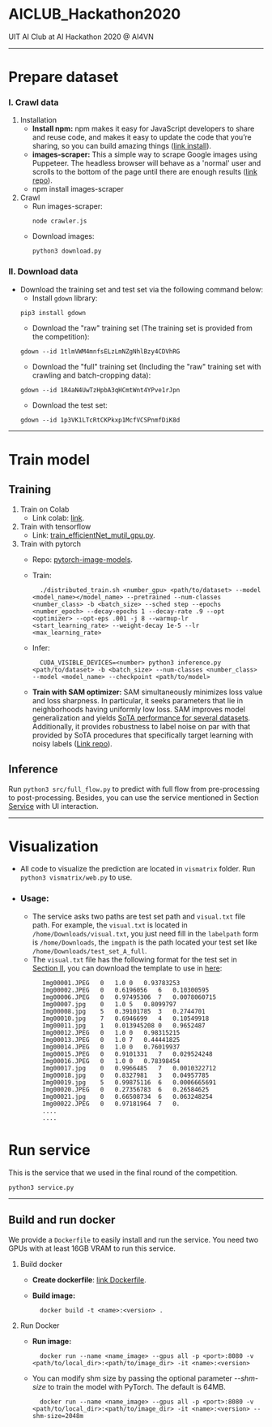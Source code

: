 # AICLUB_Hackathon2020

UIT AI Club at AI Hackathon 2020 @ AI4VN

---

# Prepare dataset
### I. Crawl data
1. Installation
    - **Install npm:** npm makes it easy for JavaScript developers to share and reuse code, and makes it easy to update the code that you’re sharing, so you can build amazing things ([link install](https://www.npmjs.com/get-npm)).  
    - **images-scraper:** This a simple way to scrape Google images using Puppeteer. The headless browser will behave as a 'normal' user and scrolls to the bottom of the page until there are enough results ([link repo](https://github.com/pevers/images-scraper)).  
    - npm install images-scraper  
2. Crawl
    - Run images-scraper:
        ```
        node crawler.js
        ```
    - Download images:
        ```
        python3 download.py
        ```
### II. Download data 
- Download the training set and test set via the following command below:      
  - Install ```gdown``` library:  
  ```
  pip3 install gdown
  ```
  - Download the "raw" training set (The training set is provided from the competition):
  ```
  gdown --id 1tlmVWM4mnfsELzLmNZgNhlBzy4CDVhRG
  ```
  - Download the "full" training set (Including the "raw" training set with crawling and batch-cropping data):
  ```
  gdown --id 1R4aN4UwTzHpbA3qHCmtWnt4YPve1rJpn
  ```
  - Download the test set: 
  ```
  gdown --id 1p3VK1LTcRtCKPkxp1McfVCSPnmfDiK8d
  ```

---
# Train model
## Training
1. Train on Colab
    - Link colab: [link](https://github.com/anhquan075/AI_Hackathon2020/blob/master/src/train_model/train_model.ipynb).  
2. Train with tensorflow
    - Link: [train_efficientNet_mutil_gpu.py](https://github.com/anhquan075/AI_Hackathon2020/blob/master/src/train_model/train_efficientNet_mutil_gpu.py).
3. Train with pytorch
    - Repo: [pytorch-image-models](https://github.com/rwightman/pytorch-image-models).
    - Train:
    
            ./distributed_train.sh <number_gpu> <path/to/dataset> --model <model_name></model_name> --pretrained --num-classes <number_class> -b <batch_size> --sched step --epochs <number_epoch> --decay-epochs 1 --decay-rate .9 --opt <optimizer> --opt-eps .001 -j 8 --warmup-lr <start_learning_rate> --weight-decay 1e-5 --lr <max_learning_rate>
    - Infer:

            CUDA_VISIBLE_DEVICES=<number> python3 inference.py <path/to/dataset> -b <batch_size> --num-classes <number_class> --model <model_name> --checkpoint <path/to/model>
    - **Train with SAM optimizer:** SAM simultaneously minimizes loss value and loss sharpness. In particular, it seeks parameters that lie in neighborhoods having uniformly low loss. SAM improves model generalization and yields [SoTA performance for several datasets](https://arxiv.org/pdf/2010.01412v1.pdf). Additionally, it provides robustness to label noise on par with that provided by SoTA procedures that specifically target learning with noisy labels ([Link repo](https://github.com/davda54/sam)).
## Inference 
Run ```python3 src/full_flow.py``` to predict with full flow from pre-processing to post-processing. Besides, you can use the service mentioned in Section [Service](#run-service) with UI interaction.

---
# Visualization 
- All code to visualize the prediction are located in ```vismatrix``` folder. Run ```python3 vismatrix/web.py``` to use.
- ### Usage:
  - The service asks two paths are test set path and ```visual.txt``` file path. For example, the ```visual.txt``` is located in ```/home/Downloads/visual.txt```, you just need fill in the ```labelpath``` form is ```/home/Downloads```, the ```imgpath``` is the path located your test set like ```/home/Downloads/test_set_A_full```.
  - The ```visual.txt``` file has the following format for the test set in [Section II](#ii-download-data), you can download the template to use in [here](https://drive.google.com/file/d/16HhcDE-hDmHB8jJIsHHCNyxJ9wJt1dRC/view?usp=sharing):
  
  ```
        Img00001.JPEG	0	1.0	0	0.93783253
        Img00002.JPEG	0	0.6196056	6	0.10300595
        Img00006.JPEG	0	0.97495306	7	0.0078060715
        Img00007.jpg	0	1.0	5	0.8099797
        Img00008.jpg	5	0.39101785	3	0.2744701
        Img00010.jpg	7	0.6946699	4	0.10549918
        Img00011.jpg	1	0.013945208	0	0.9652487
        Img00012.JPEG	0	1.0	0	0.98315215
        Img00013.JPEG	0	1.0	7	0.44441825
        Img00014.JPEG	0	1.0	0	0.76019937
        Img00015.JPEG	0	0.9101331	7	0.029524248
        Img00016.JPEG	0	1.0	0	0.78398454
        Img00017.jpg	0	0.9966485	7	0.0010322712
        Img00018.jpg	0	0.8327981	3	0.04957785
        Img00019.jpg	5	0.99875116	6	0.0006665691
        Img00020.JPEG	0	0.27356783	6	0.26584625
        Img00021.jpg	0	0.66508734	6	0.063248254
        Img00022.JPEG	0	0.97181964	7	0.
        ....
        ....
  ```


# Run service
This is the service that we used in the final round of the competition. 
```
python3 service.py
```
---

## Build and run docker
We provide a ```Dockerfile``` to easily install and run the service. You need two GPUs with at least 16GB VRAM to run this service. 
1. Build docker
    - **Create dockerfile**: [link Dockerfile](https://github.com/anhquan075/AI_Hackathon2020/blob/master/Dockerfile).
    - **Build image:**

            docker build -t <name>:<version> .

2. Run Docker

    - **Run image:**

            docker run --name <name_image> --gpus all -p <port>:8080 -v <path/to/local_dir>:<path/to/image_dir> -it <name>:<version> 

    - You can modify shm size by passing the optional parameter *--shm-size* to train the model with PyTorch. The default is 64MB.

            docker run --name <name_image> --gpus all -p <port>:8080 -v <path/to/local_dir>:<path/to/image_dir> -it <name>:<version> --shm-size=2048m
